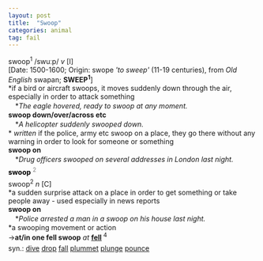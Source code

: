 ```yaml
---
layout: post
title:  "Swoop"
categories: animal
tag: fail
---
```

<DIV style="MARGIN: 0px 0px 5px">swoop<SUP>1</SUP> /swuːp/ <I>v</I> [I] <BR>[Date: 1500-1600; Origin: swope <I>'to sweep'</I> (11-19 centuries), from <I>Old English</I> swapan; <B>SWEEP<SUP>1</SUP></B>]<BR>*if a bird or aircraft swoops, it moves suddenly down through the air, especially in order to attack something<BR>　*<I>The eagle hovered, ready to swoop at any moment.</I><BR><B>swoop down/over/across etc</B><BR>　*<I>A helicopter suddenly swooped down.</I><BR>* <I>written</I> if the police, army etc swoop on a place, they go there without any warning in order to look for someone or something<BR><B>swoop on</B><BR>　*<I>Drug officers swooped on several addresses in London last night.</I></DIV>
<DIV style="COLOR: #808080; MARGIN: 0px 0px 5px; LINE-HEIGHT: normal"><SPAN style="FONT-SIZE: 10.5pt; COLOR: #000000; LINE-HEIGHT: normal"><B>swoop</B></SPAN> <SUP style="FONT-SIZE: 83%; LINE-HEIGHT: normal">2</SUP> </DIV>
<DIV style="MARGIN: 0px 0px 5px">swoop<SUP>2</SUP> <I>n</I> [C] <BR>*a sudden surprise attack on a place in order to get something or take people away - used especially in news reports<BR><B>swoop on</B><BR>　*<I>Police arrested a man in a swoop on his house last night.</I><BR>*a swooping movement or action<BR>→<B>at/in one fell swoop</B> <I>at</I> <B><A href="{{ site.baseurl }}/fell"><U>fell</U></A> </B><SUP>4 </SUP></DIV>
<DIV style="MARGIN: 0px 0px 5px">
<DIV style="MARGIN: 4px 0px">syn.: <A href="{{ site.baseurl }}/dive"><U>dive</U></A> <A href="{{ site.baseurl }}/drop"><U>drop</U></A> <A href="{{ site.baseurl }}/fall"><U>fall</U></A> <A href="{{ site.baseurl }}/plummet"><U>plummet</U></A> <A href="{{ site.baseurl }}/plunge"><U>plunge</U></A> <A href="{{ site.baseurl }}/pounce"><U>pounce</U></A></DIV></DIV>

